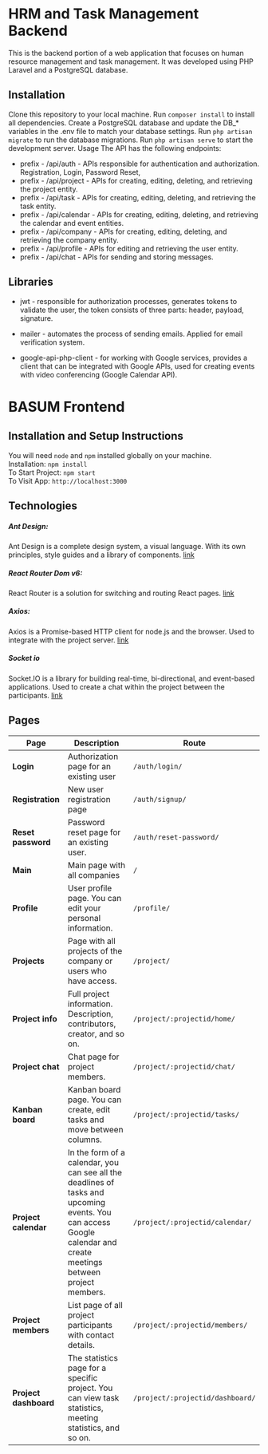 # HRM and Task Management Backend
This is the backend portion of a web application that focuses on human resource management and task management. It was developed using PHP Laravel and a PostgreSQL database.

## Installation
Clone this repository to your local machine.
Run `composer install` to install all dependencies.
Create a PostgreSQL database and update the DB_* variables in the .env file to match your database settings.
Run `php artisan migrate` to run the database migrations.
Run `php artisan serve` to start the development server.
Usage
The API has the following endpoints:

* prefix - /api/auth - APIs responsible for authentication and authorization. Registration, Login, Password Reset,
* prefix - /api/project - APIs for creating, editing, deleting, and retrieving the project entity.
* prefix - /api/task - APIs for creating, editing, deleting, and retrieving the task entity.
* prefix - /api/calendar - APIs for creating, editing, deleting, and retrieving the calendar and event entities.
* prefix - /api/company - APIs for creating, editing, deleting, and retrieving the company entity.
* prefix - /api/profile - APIs for editing and retrieving the user entity.
* prefix - /api/chat - APIs for sending and storing messages.

## Libraries
* jwt - responsible for authorization processes, generates tokens to validate the user, the token consists of three parts: header, payload, signature.

* mailer - automates the process of sending emails. Applied for email verification system.

* google-api-php-client - for working with Google services, provides a client that can be integrated with Google APIs, used for creating events with video conferencing (Google Calendar API).

# BASUM Frontend

## Installation and Setup Instructions
You will need `node` and `npm` installed globally on your machine.  
Installation:
`npm install`  
To Start Project:
`npm start`  
To Visit App:
`http://localhost:3000`  

## Technologies
##### Ant Design:
Ant Design is a complete design system, a visual language. With its own principles, style guides and a library of components. [link](https://ant.design)
##### React Router Dom v6:
React Router is a solution for switching and routing React pages. [link](https://www.npmjs.com/package/react-router-dom)
##### Axios:
Axios is a Promise-based HTTP client for node.js and the browser. Used to integrate with the project server. [link](https://www.npmjs.com/package/axios)
##### Socket io
Socket.IO is a library for building real-time, bi-directional, and event-based applications. Used to create a chat within the project between the participants. [link](https://www.npmjs.com/package/socket.io)

## Pages
|Page|Description|Route|
|---|---|---|
|**Login**|Authorization page for an existing user|`/auth/login/`|
|**Registration**|New user registration page|`/auth/signup/`|
|**Reset password**|Password reset page for an existing user.|`/auth/reset-password/`|
|**Main**|Main page with all companies|`/`|
|**Profile**|User profile page. You can edit your personal information.|`/profile/`|
|**Projects**|Page with all projects of the company or users who have access.|`/project/`|
|**Project info**|Full project information. Description, contributors, creator, and so on.|`/project/:projectid/home/`|
|**Project chat**|Chat page for project members.|`/project/:projectid/chat/`|
|**Kanban board**|Kanban board page. You can create, edit tasks and move between columns.|`/project/:projectid/tasks/`|
|**Project calendar**|In the form of a calendar, you can see all the deadlines of tasks and upcoming events. You can access Google calendar and create meetings between project members.|`/project/:projectid/calendar/`|
|**Project members**|List page of all project participants with contact details.|`/project/:projectid/members/`|
|**Project dashboard**|The statistics page for a specific project. You can view task statistics, meeting statistics, and so on.|`/project/:projectid/dashboard/`|
